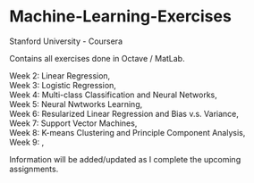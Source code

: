 # Machine-Learning-Exercises
Stanford University - Coursera 


Contains all exercises done in Octave / MatLab.

Week 2: Linear Regression,  
Week 3: Logistic Regression,  
Week 4: Multi-class Classification and Neural Networks,  
Week 5: Neural Nwtworks Learning,  
Week 6: Resularized Linear Regression and Bias v.s. Variance,  
Week 7: Support Vector Machines,  
Week 8: K-means Clustering and Principle Component Analysis,  
Week 9: ,  


Information will be added/updated as I complete the upcoming assignments.
